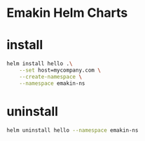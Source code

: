 # Emakin Helm Charts

# install

```bash
helm install hello .\
    --set host=mycompany.com \
    --create-namespace \
    --namespace emakin-ns
```

# uninstall

```bash
helm uninstall hello --namespace emakin-ns
```
